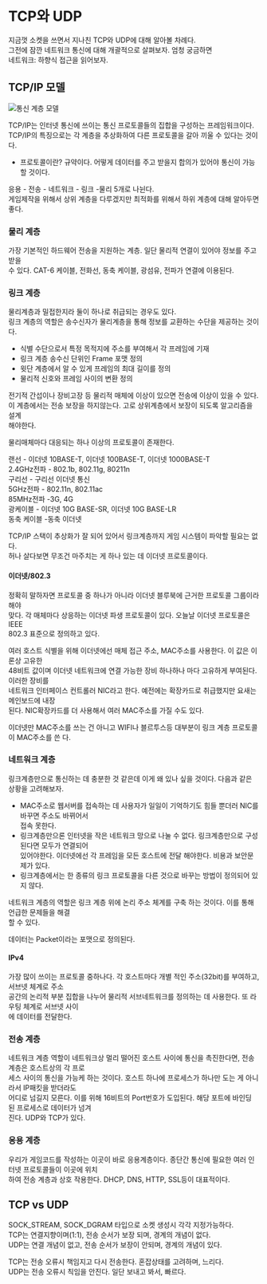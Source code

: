 # TCP와 UDP

지금껏 소켓을 쓰면서 지나친 TCP와 UDP에 대해 알아볼 차례다.  
그전에 잠깐 네트워크 통신에 대해 개괄적으로 살펴보자. 엄청 궁금하면  
네트워크: 하향식 접근을 읽어보자.

## TCP/IP 모델

![통신 계층 모델](https://i.namu.wiki/i/ckNxYfrAD8VnMC8XYMWnkhbbQAnQOfz2c7cXBmxVWzTELZIVugenCG_oQFDvoFntIWvIRwAvQM_tUcFKTXgoM6eP6N7Zj9Wdw_dGQNZp3Ajcp-Fl9Qi9oWMZBpq52L43EpB3QixhH22zHFk2cKzk6w.webp)

TCP/IP는 인터넷 통신에 쓰이는 통신 프로토콜들의 집합을 구성하는 프레임워크이다.  
TCP/IP의 특징으로는 각 계층을 추상화하여 다른 프로토콜을 갈아 끼울 수 있다는 것이다.

- 프로토콜이란? 규약이다. 어떻게 데이터를 주고 받을지 합의가 있어야 통신이 가능할 것이다.

응용 - 전송 - 네트워크 - 링크 -물리 5개로 나뉜다.  
게임제작을 위해서 상위 계층을 다루겠지만 최적화를 위해서 하위 계층에 대해 알아두면 좋다.

### 물리 계층

가장 기본적인 하드웨어 전송을 지원하는 계층. 일단 물리적 연결이 있어야 정보를 주고 받을  
수 있다. CAT-6 케이블, 전화선, 동축 케이블, 광섬유, 전파가 연결에 이용된다.

### 링크 계층

물리계층과 밀접한지라 둘이 하나로 취급되는 경우도 있다.  
링크 계층의 역할은 송수신자가 물리계층을 통해 정보를 교환하는 수단을 제공하는 것이다.

- 식별 수단으로서 특정 목적지에 주소를 부여해서 각 프레임에 기재
- 링크 계층 송수신 단위인 Frame 포맷 정의
- 윗단 계층에서 알 수 있게 프레임의 최대 길이를 정의
- 물리적 신호와 프레임 사이의 변환 정의

전기적 간섭이나 장비고장 등 물리적 매체에 이상이 있으면 전송에 이상이 있을 수 있다.  
이 계층에서는 전송 보장을 하지않는다. 고로 상위계층에서 보장이 되도록 알고리즘을 설계  
해야한다.

물리매체마다 대응되는 하나 이상의 프로토콜이 존재한다.

랜선 - 이더넷 10BASE-T, 이더넷 100BASE-T, 이더넷 1000BASE-T  
2.4GHz전파 - 802.1b, 802.11g, 80211n  
구리선 - 구리선 이더넷 통신  
5GHz전파 - 802.11n, 802.11ac  
85MHz전파 -3G, 4G  
광케이블 - 이더넷 10G BASE-SR, 이더넷 10G BASE-LR  
동축 케이블 -동축 이더넷

TCP/IP 스택이 추상화가 잘 되어 있어서 링크계층까지 게임 시스템이 파악할 필요는 없다.  
허나 살다보면 무조건 마주치는 게 하나 있는 데 이더넷 프로토콜이다.

#### 이더넷/802.3

정확히 말하자면 프로토콜 중 하나가 아니라 이더넷 블루북에 근거한 프로토콜 그룹이라 해야  
맞다. 각 매체마다 상응하는 이더넷 파생 프로토콜이 있다. 오늘날 이더넷 프로토콜은 IEEE  
 802.3 표준으로 정의하고 있다.

여러 호스트 식별을 위해 이더넷에선 매체 접근 주소, MAC주소를 사용한다. 이 값은 이론상 고유한  
48비트 값이며 이더넷 네트워크에 연결 가능한 장비 하나하나 마다 고유하게 부여된다. 이러한 장비를  
네트워크 인터페이스 컨트롤러 NIC라고 한다. 예전에는 확장카드로 취급했지만 요새는 메인보드에 내장  
된다. NIC확장카드를 더 사용해서 여러 MAC주소를 가질 수도 있다.

이더넷만 MAC주소를 쓰는 건 아니고 WIFI나 블르투스등 대부분이 링크 계층 프로토콜이 MAC주소를 쓴 다.

### 네트워크 계층

링크계층만으로 통신하는 데 충분한 것 같은데 이게 왜 있나 싶을 것이다. 다음과 같은
상황을 고려해보자.

- MAC주소로 웹서버를 접속하는 데 사용자가 일일이 기억하기도 힘들 뿐더러 NIC를 바꾸면 주소도 바뀌어서  
  접속 못한다.
- 링크계층만으론 인터넷을 작은 네트워크 망으로 나눌 수 없다. 링크계층만으로 구성된다면 모두가 연결되어  
  있어야한다. 이더넷에선 각 프레임을 모든 호스트에 전달 해야한다. 비용과 보안문제가 있다.
- 링크계층에서는 한 종류의 링크 프로토콜을 다른 것으로 바꾸는 방법이 정의되어 있지 않다.

네트워크 계층의 역할은 링크 계층 위에 논리 주소 체계를 구축 하는 것이다. 이를 통해 언급한 문제들을 해결  
할 수 있다.

데이터는 Packet이라는 포맷으로 정의된다.

#### IPv4

가장 많이 쓰이는 프로토콜 중하나다. 각 호스트마다 개별 적인 주소(32bit)를 부여하고, 서브넷 체계로 주소  
공간의 논리적 부분 집합을 나누어 물리적 서브네트워크를 정의하는 데 사용한다. 또 라우팅 체계로 서브넷 사이  
에 데이터를 전달한다.

### 전송 계층

네트워크 계층 역할이 네트워크상 멀리 떨어진 호스트 사이에 통신을 촉진한다면, 전송 계층은 호스트상의 각 프로  
세스 사이의 통신을 가능케 하는 것이다. 호스트 하나에 프로세스가 하나만 도는 게 아니라서 IP패킷을 받더라도  
어디로 넘길지 모른다. 이를 위해 16비트의 Port번호가 도입된다. 해당 포트에 바인딩 된 프로세스로 데이터가 넘겨  
진다. UDP와 TCP가 있다.

### 응용 계층

우리가 게임코드를 작성하는 이곳이 바로 응용계층이다. 종단간 통신에 필요한 여러 인터넷 프로토콜들이 이곳에 위치  
하여 전송 계층과 상호 작용한다. DHCP, DNS, HTTP, SSL등이 대표적이다.

## TCP vs UDP

SOCK_STREAM, SOCK_DGRAM 타입으로 소켓 생성시 각각 지정가능하다.  
TCP는 연결지향이며(1:1), 전송 순서가 보장 되며, 경계의 개념이 없다.  
UDP는 연결 개념이 없고, 전송 순서가 보장이 안되며, 경계의 개념이 있다.

TCP는 전송 오류시 책임지고 다시 전송한다. 혼잡상태를 고려하며, 느리다.  
UDP는 전송 오류시 칙임을 안진다. 일단 보내고 봐서, 빠르다.
